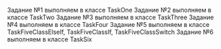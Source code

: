 Задание №1 выполняем в классе TaskOne
Задание №2 выполняем в классе TaskTwo
Задание №3 выполняем в классе TaskThree
Задание №4 выполняем в классе TaskFour
Задание №5 выполняем в классе TaskFiveClassElseIf, TaskFiveClassIf, TaskFiveClassSwitch
Задание №6 выполняем в классе TaskSix